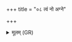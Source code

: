 +++
title = "०८ त्वं नो अग्ने"

+++
<details><summary>मूलम् (GR)</summary>

त्वं नो अग्ने अग्निभिर्  
ब्रह्म यज्ञं च वर्धय ।  
त्वं नो देव दातवे  
रयिं दानाय चोदय ॥
</details>